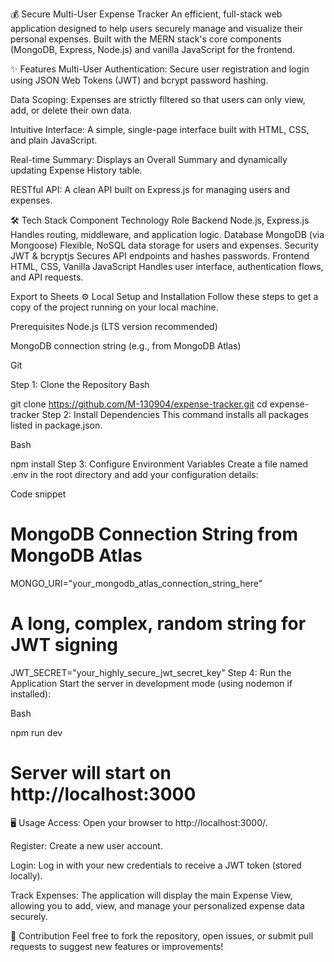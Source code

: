 💰 Secure Multi-User Expense Tracker
An efficient, full-stack web application designed to help users securely manage and visualize their personal expenses. Built with the MERN stack's core components (MongoDB, Express, Node.js) and vanilla JavaScript for the frontend.

✨ Features
Multi-User Authentication: Secure user registration and login using JSON Web Tokens (JWT) and bcrypt password hashing.

Data Scoping: Expenses are strictly filtered so that users can only view, add, or delete their own data.

Intuitive Interface: A simple, single-page interface built with HTML, CSS, and plain JavaScript.

Real-time Summary: Displays an Overall Summary and dynamically updating Expense History table.

RESTful API: A clean API built on Express.js for managing users and expenses.

🛠️ Tech Stack
Component	Technology	Role
Backend	Node.js, Express.js	Handles routing, middleware, and application logic.
Database	MongoDB (via Mongoose)	Flexible, NoSQL data storage for users and expenses.
Security	JWT & bcryptjs	Secures API endpoints and hashes passwords.
Frontend	HTML, CSS, Vanilla JavaScript	Handles user interface, authentication flows, and API requests.

Export to Sheets
⚙️ Local Setup and Installation
Follow these steps to get a copy of the project running on your local machine.

Prerequisites
Node.js (LTS version recommended)

MongoDB connection string (e.g., from MongoDB Atlas)

Git

Step 1: Clone the Repository
Bash

git clone https://github.com/M-130904/expense-tracker.git
cd expense-tracker
Step 2: Install Dependencies
This command installs all packages listed in package.json.

Bash

npm install
Step 3: Configure Environment Variables
Create a file named .env in the root directory and add your configuration details:

Code snippet

# MongoDB Connection String from MongoDB Atlas
MONGO_URI="your_mongodb_atlas_connection_string_here"

# A long, complex, random string for JWT signing
JWT_SECRET="your_highly_secure_jwt_secret_key"
Step 4: Run the Application
Start the server in development mode (using nodemon if installed):

Bash

npm run dev
# Server will start on http://localhost:3000
🖥️ Usage
Access: Open your browser to http://localhost:3000/.

Register: Create a new user account.

Login: Log in with your new credentials to receive a JWT token (stored locally).

Track Expenses: The application will display the main Expense View, allowing you to add, view, and manage your personalized expense data securely.

🤝 Contribution
Feel free to fork the repository, open issues, or submit pull requests to suggest new features or improvements!
